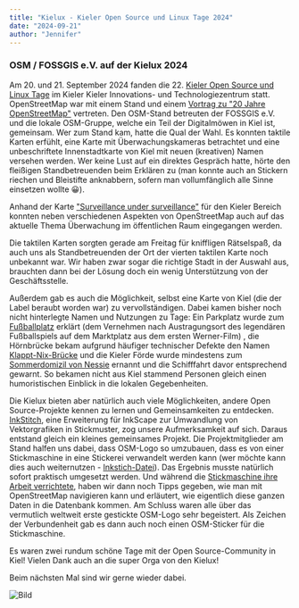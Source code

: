 ```yaml
---
title: "Kielux - Kieler Open Source und Linux Tage 2024"
date: "2024-09-21"
author: "Jennifer"
---
```


### OSM / FOSSGIS e.V. auf der Kielux 2024 

Am 20. und 21. September 2024 fanden die 22. [Kieler Open Source und Linux Tage](https://www.kielux.de/) im Kieler Kieler Innovations- und Technologiezentrum statt.    
OpenStreetMap war mit einem Stand und einem [Vortrag zu "20 Jahre OpenStreetMap"](https://www.youtube.com/live/fvlAtNUQU3Y) vertreten. Den OSM-Stand betreuten der FOSSGIS e.V. und die lokale OSM-Gruppe, welche ein Teil der Digitalmöwen in Kiel ist, gemeinsam. Wer zum Stand kam, hatte die Qual der Wahl. Es konnten taktile Karten erfühlt, eine Karte mit Überwachungskameras betrachtet und eine unbeschriftete Innenstadtkarte von Kiel mit neuen (kreativen) Namen versehen werden. Wer keine Lust auf ein direktes Gespräch hatte, hörte den fleißigen Standbetreuenden beim Erklären zu (man konnte auch an Stickern riechen und Bleistifte anknabbern, sofern man vollumfänglich alle Sinne einsetzen wollte 😀).

Anhand der Karte ["Surveillance under surveillance"](https://sunders.uber.space/?lat=54.31812531&lon=10.13784885&zoom=15) für den Kieler Bereich konnten neben verschiedenen Aspekten von OpenStreetMap auch auf das aktuelle Thema Überwachung im öffentlichen Raum eingegangen werden.

Die taktilen Karten sorgten gerade am Freitag für kniffligen Rätselspaß, da auch uns als Standbetreuenden der Ort der vierten taktilen Karte noch unbekannt war. Wir haben zwar sogar die richtige Stadt in der Auswahl aus, brauchten dann bei der Lösung doch ein wenig Unterstützung von der Geschäftsstelle.

Außerdem gab es auch die Möglichkeit, selbst eine Karte von Kiel (die der Label beraubt worden war) zu vervollständigen. Dabei kamen bisher noch nicht hinterlegte Namen und Nutzungen zu Tage: Ein Parkplatz wurde zum [Fußballplatz](https://machteburch.social/@falcius/113175533435937634) erklärt (dem Vernehmen nach Austragungsort des legendären Fußballspiels auf dem Marktplatz aus dem ersten Werner-Film) , die Hörnbrücke bekam aufgrund häufiger technischer Defekte den Namen [Klappt-Nix-Brücke](https://machteburch.social/@falcius/113175509796905249) und die Kieler Förde wurde mindestens zum [Sommerdomizil von Nessie](https://machteburch.social/@falcius/113175521779487344) ernannt und die Schifffahrt davor entsprechend gewarnt. So bekamen nicht aus Kiel stammend Personen gleich einen humoristischen Einblick in die lokalen Gegebenheiten.

Die Kielux bieten aber natürlich auch viele Möglichkeiten, andere Open Source-Projekte kennen zu lernen und Gemeinsamkeiten zu entdecken. [InkStitch](https://inkstitch.org/), eine Erweiterung für InkScape zur Umwandlung von Vektorgrafiken in Stickmuster, zog unsere Aufmerksamkeit auf sich. Daraus entstand gleich ein kleines gemeinsames Projekt. Die Projektmitglieder am Stand halfen uns dabei, dass OSM-Logo so umzubauen, dass es von einer Stickmaschine in eine Stickerei verwandelt werden kann (wer möchte kann dies auch weiternutzen - [Inkstich-Datei](https://codeberg.org/digitalmoewen/osm-logo-embroidery)). Das Ergebnis musste natürlich sofort praktisch umgesetzt werden. Und während die [Stickmaschine ihre Arbeit verrichtete](https://machteburch.social/@falcius/113180162010506875), haben wir dann noch Tipps gegeben, wie man mit OpenStreetMap navigieren kann und erläutert, wie eigentlich diese ganzen Daten in die Datenbank kommen. Am Schluss waren alle über das vermutlich weltweit erste gestickte OSM-Logo sehr begeistert. Als Zeichen der Verbundenheit gab es dann auch noch einen OSM-Sticker für die Stickmaschine.

Es waren zwei rundum schöne Tage mit der Open Source-Community in Kiel! Vielen Dank auch an die super Orga von den Kielux!

Beim nächsten Mal sind wir gerne wieder dabei.

![Bild](https://files.mastodon.online/cache/media_attachments/files/113/176/614/821/047/492/original/2f32dc1bc5a57a67.jpg)


